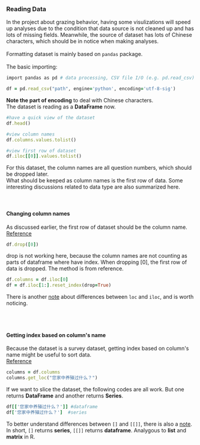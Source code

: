 ### Reading Data

In the project about grazing behavior, having some visulizations will speed up analyses due to the condition that data source is not cleaned up and has lots of missing fields.
Meanwhile, the source of dataset has lots of Chinese characters, which should be in notice when making analyses.
<br></br>
Formatting dataset is mainly based on `pandas` package.
<br></br>
The basic importing:
```ruby
import pandas as pd # data processing, CSV file I/O (e.g. pd.read_csv)
```
```ruby
df = pd.read_csv("path", engine='python', encoding='utf-8-sig')
```
**Note the part of encoding** to deal with Chinese characters.\
The dataset is reading as a **DataFrame** now.
```ruby
#have a quick view of the dataset
df.head()

#view column names
df.columns.values.tolist()

#view first row of dataset
df.iloc[[0]].values.tolist()
```
For this dataset, the column names are all question numbers, which should be dropped later. \
What should be keeped as column names is the first row of data. Some interesting discussions related to data type are also summarized here. \
<br></br>

#### Changing column names

As discussed earlier, the first row of dataset should be the column name. \
[Reference](https://stackoverflow.com/questions/61736164/how-can-i-set-second-row-as-a-name-of-columns-in-dataframe) 
```ruby
df.drop([0])
```
drop is not working here, because the column names are not counting as parts of dataframe where have index. When dropping [0], the first row of data is dropped.
The method is from reference. 
```ruby
df.columns = df.iloc[0]
df = df.iloc[1:].reset_index(drop=True)
```
There is another [note](https://stackoverflow.com/questions/31593201/how-are-iloc-and-loc-different) about differences between `loc` and `iloc`, and is worth noticing. 

<br></br>

#### Getting index based on column's name

Because the dataset is a survey dataset, getting index based on column's name might be useful to sort data. \
[Reference](https://www.tutorialspoint.com/how-to-get-column-index-from-column-name-in-python-pandas)
```ruby
columns = df.columns
columns.get_loc("您家中养殖过什么？")
```
If we want to slice the dataset, the following codes are all work. But one returns **DataFrame** and another returns **Series**.
```ruby
df[['您家中养殖过什么？']] #dataframe
df['您家中养殖过什么？']  #series
```
To better understand differences between `[]` and `[[]]`, there is also a [note](https://stackoverflow.com/questions/64955439/difference-between-and-in-python). \
In short, `[]` returns **series**, `[[]]` returns **dataframe**. Analygous to **list** and **matrix** in R. 
